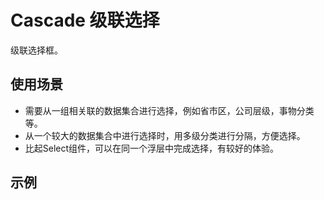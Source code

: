 # Cascade 级联选择

级联选择框。

## 使用场景

- 需要从一组相关联的数据集合进行选择，例如省市区，公司层级，事物分类等。
- 从一个较大的数据集合中进行选择时，用多级分类进行分隔，方便选择。
- 比起Select组件，可以在同一个浮层中完成选择，有较好的体验。

## 示例
